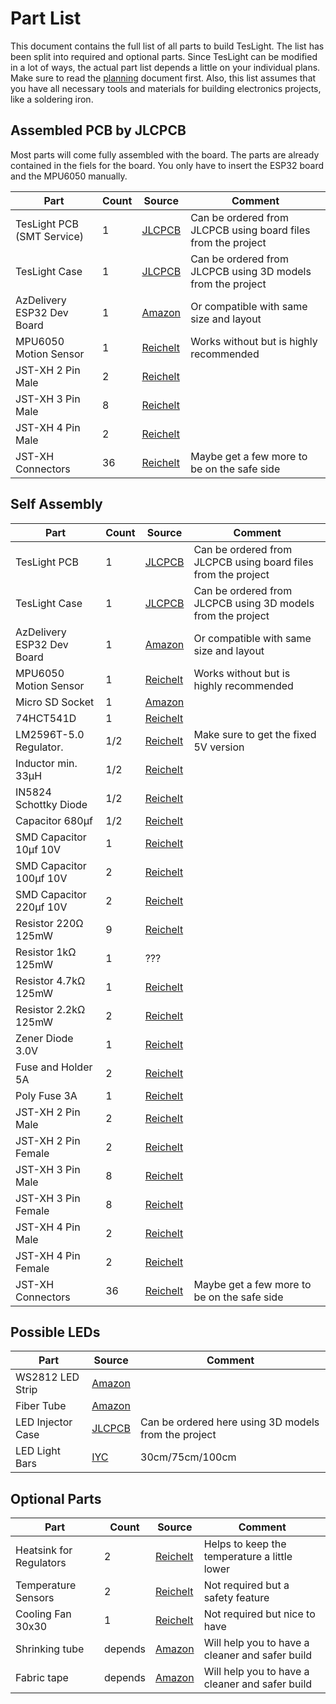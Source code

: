 # Part List

This document contains the full list of all parts to build TesLight.
The list has been split into required and optional parts.
Since TesLight can be modified in a lot of ways, the actual part list depends a little on your individual plans.
Make sure to read the [planning](planning.md) document first.
Also, this list assumes that you have all necessary tools and materials for building electronics projects, like a soldering iron.

## Assembled PCB by JLCPCB

Most parts will come fully assembled with the board.
The parts are already contained in the fiels for the board.
You only have to insert the ESP32 board and the MPU6050 manually.

| Part                       | Count | Source                | Comment                                                       |
| -------------------------- | ----- | --------------------- | ------------------------------------------------------------- |
| TesLight PCB (SMT Service) | 1     | [JLCPCB][jlcpcb]      | Can be ordered from JLCPCB using board files from the project |
| TesLight Case              | 1     | [JLCPCB][jlcpcb]      | Can be ordered from JLCPCB using 3D models from the project   |
| AzDelivery ESP32 Dev Board | 1     | [Amazon][esp32]       | Or compatible with same size and layout                       |
| MPU6050 Motion Sensor      | 1     | [Reichelt][mpu6050]   | Works without but is highly recommended                       |
| JST-XH 2 Pin Male          | 2     | [Reichelt][jstxh2m]   |                                                               |
| JST-XH 3 Pin Male          | 8     | [Reichelt][jstxh3m]   |                                                               |
| JST-XH 4 Pin Male          | 2     | [Reichelt][jstxh4m]   |                                                               |
| JST-XH Connectors          | 36    | [Reichelt][jstxhconn] | Maybe get a few more to be on the safe side                   |

## Self Assembly

| Part                       | Count | Source                | Comment                                                       |
| -------------------------- | ----- | --------------------- | ------------------------------------------------------------- |
| TesLight PCB               | 1     | [JLCPCB][jlcpcb]      | Can be ordered from JLCPCB using board files from the project |
| TesLight Case              | 1     | [JLCPCB][jlcpcb]      | Can be ordered from JLCPCB using 3D models from the project   |
| AzDelivery ESP32 Dev Board | 1     | [Amazon][esp32]       | Or compatible with same size and layout                       |
| MPU6050 Motion Sensor      | 1     | [Reichelt][mpu6050]   | Works without but is highly recommended                       |
| Micro SD Socket            | 1     | [Amazon][sdsocket]    |                                                               |
| 74HCT541D                  | 1     | [Reichelt][74hct541d] |                                                               |
| LM2596T-5.0 Regulator.     | 1/2   | [Reichelt][lm2596]    | Make sure to get the fixed 5V version                         |
| Inductor min. 33µH         | 1/2   | [Reichelt][ind33]     |                                                               |
| IN5824 Schottky Diode      | 1/2   | [Reichelt][in5824]    |                                                               |
| Capacitor 680µf            | 1/2   | [Reichelt][cap680]    |                                                               |
| SMD Capacitor 10µf 10V     | 1     | [Reichelt][cap10]     |                                                               |
| SMD Capacitor 100µf 10V    | 2     | [Reichelt][cap100]    |                                                               |
| SMD Capacitor 220µf 10V    | 2     | [Reichelt][cap220]    |                                                               |
| Resistor 220Ω 125mW        | 9     | [Reichelt][res220]    |                                                               |
| Resistor 1kΩ 125mW         | 1     | ???                   |                                                               |
| Resistor 4.7kΩ 125mW       | 1     | [Reichelt][res4700]   |                                                               |
| Resistor 2.2kΩ 125mW       | 2     | [Reichelt][res2200]   |                                                               |
| Zener Diode 3.0V           | 1     | [Reichelt][zener3.0]  |                                                               |
| Fuse and Holder 5A         | 2     | [Reichelt][fuse]      |                                                               |
| Poly Fuse 3A               | 1     | [Reichelt][pfuse]     |                                                               |
| JST-XH 2 Pin Male          | 2     | [Reichelt][jstxh2m]   |                                                               |
| JST-XH 2 Pin Female        | 2     | [Reichelt][jstxh2f]   |                                                               |
| JST-XH 3 Pin Male          | 8     | [Reichelt][jstxh3m]   |                                                               |
| JST-XH 3 Pin Female        | 8     | [Reichelt][jstxh3f]   |                                                               |
| JST-XH 4 Pin Male          | 2     | [Reichelt][jstxh4m]   |                                                               |
| JST-XH 4 Pin Female        | 2     | [Reichelt][jstxh4f]   |                                                               |
| JST-XH Connectors          | 36    | [Reichelt][jstxhconn] | Maybe get a few more to be on the safe side                   |

## Possible LEDs

| Part              | Source            | Comment                                              |
| ----------------- | ----------------- | ---------------------------------------------------- |
| WS2812 LED Strip  | [Amazon][ws2812b] |                                                      |
| Fiber Tube        | [Amazon][fiber]   |                                                      |
| LED Injector Case | [JLCPCB][jlcpcb]  | Can be ordered here using 3D models from the project |
| LED Light Bars    | [IYC][lightbars]  | 30cm/75cm/100cm                                      |

## Optional Parts

| Part                    | Count   | Source             | Comment                                         |
| ----------------------- | ------- | ------------------ | ----------------------------------------------- |
| Heatsink for Regulators | 2       | [Reichelt][hsink]  | Helps to keep the temperature a little lower    |
| Temperature Sensors     | 2       | [Reichelt][tsense] | Not required but a safety feature               |
| Cooling Fan 30x30       | 1       | [Reichelt][fan]    | Not required but nice to have                   |
| Shrinking tube          | depends | [Amazon][tubes]    | Will help you to have a cleaner and safer build |
| Fabric tape             | depends | [Amazon][tape]     | Will help you to have a cleaner and safer build |

[jlcpcb]: https://cart.jlcpcb.com/quote?orderType=1&stencilLayer=2&stencilWidth=100&stencilLength=100
[esp32]: https://www.amazon.de/AZDelivery-NodeMCU-Development-Nachfolgermodell-ESP8266/dp/B071P98VTG/ref=sr_1_3?__mk_de_DE=%C3%85M%C3%85%C5%BD%C3%95%C3%91&crid=3U1PNFQJDSD0A&keywords=az%2Besp32&qid=1661668180&sprefix=az%2Besp32%2Caps%2C82&sr=8-3&th=1
[mpu6050]: https://www.reichelt.de/entwicklerboards-beschleunigung-gyroskop-3-achsen-mpu-6050-debo-sens-3axis-p253987.html?&trstct=pos_0&nbc=1
[jstxh2m]: https://www.reichelt.de/jst-buchsengehaeuse-1x2-polig-xh-jst-xh2p-bu-p185085.html?&trstct=pos_0&nbc=1
[jstxh2f]: https://www.reichelt.de/jst-stiftleiste-gerade-1x2-polig-xh-jst-xh2p-st-p185073.html?&trstct=pos_0&nbc=1
[jstxh3m]: https://www.reichelt.de/jst-buchsengehaeuse-1x3-polig-xh-jst-xh3p-bu-p185086.html?&trstct=pos_6&nbc=1
[jstxh3f]: https://www.reichelt.de/jst-stiftleiste-gerade-1x3-polig-xh-jst-xh3p-st-p185074.html?&trstct=pos_1&nbc=1
[jstxh4m]: https://www.reichelt.de/jst-buchsengehaeuse-1x4-polig-xh-jst-xh4p-bu-p185087.html?&trstct=pos_5&nbc=1
[jstxh4f]: https://www.reichelt.de/jst-stiftleiste-gerade-1x4-polig-xh-jst-xh4p-st-p185075.html?&trstct=pos_13&nbc=1
[jstxhconn]: https://www.reichelt.de/jst-crimpkontakt-buchse-xh-jst-xh-ckb-p185091.html?&trstct=pos_0&nbc=1
[sdsocket]: https://www.amazon.de/sourcingmap-St%C3%BCck-Oberfl%C3%A4chenmontage-Speicherkarte-Sockel/dp/B00E6PVMU2/ref=sr_1_2?__mk_de_DE=%C3%85M%C3%85%C5%BD%C3%95%C3%91&crid=VKTMLVUP5HRL&keywords=micro+sd+socket+pcb&qid=1661668495&sprefix=micro+sd+socket+pcb%2Caps%2C71&sr=8-2
[74hct541d]: https://www.reichelt.de/latch-octal-4-5--5-5-v-so-20-74hct-541d-nxp-p216688.html?&trstct=pos_0&nbc=1
[lm2596]: https://www.reichelt.de/abwaerts-schaltregler-adj-4-5--40-v-5-0-v-3-a-to-220-5-lm-2596-t5-0-p109365.html?&trstct=pos_1&nbc=1
[ind33]: https://www.reichelt.de/smd-power-induktivitaet-eisenpulverkern-100-h-pan-etqp5m101ygk-p245793.html?&trstct=pos_2&nbc=1
[in5824]: https://www.reichelt.de/schottkydiode-40-v-5-a-do-214ab-smc-sk-54c-p146598.html?&trstct=pos_3&nbc=1
[cap680]: https://www.reichelt.de/elko-radial-680-uf-25-v-105-c-low-esr-fm-a-680u-25-p200061.html?&trstct=pos_6&nbc=1
[cap10]: https://www.reichelt.de/smd-tantal-kondensator-10-f-10v-tps-3216-10-10-p167046.html?&trstct=pos_1&nbc=1
[cap100]: https://www.reichelt.de/smd-tantal-100-f-10v-125-c-t491c-100u-10-p206478.html?&trstct=pos_0&nbc=1
[cap220]: https://www.reichelt.de/smd-tantal-220-uf-10-v-2000-h-posc-220-10d-40-p145946.html?&trstct=pos_0&nbc=1
[res220]: https://www.reichelt.de/smd-widerstand-0805-220-ohm-125-mw-1--smd-0805-220-p32878.html?&trstct=pos_1&nbc=1
[res4700]: https://www.reichelt.de/smd-widerstand-0805-4-7-kohm-125-mw-1--smd-0805-4-70k-p32894.html?&trstct=pos_6&nbc=1
[res2200]: https://www.reichelt.de/smd-widerstand-0805-2-2-kohm-125-mw-1--smd-0805-2-20k-p32890.html?&trstct=pos_13&nbc=1
[zener3.0]: https://www.reichelt.de/zenerdiode-3-3-v-300mw-sod-323-mm3z3v3t1g-ons-p219513.html?&trstct=pos_0&nbc=1
[fuse]: https://www.reichelt.de/smd-sicherungshalter-mit-sicherung-5-0-a-125-v-superflink-litt-0154005-dr-p229204.html?&trstct=pos_14&nbc=1
[pfuse]: https://www.reichelt.de/rueckstellende-sicherungen-8-a-litt-ruef400-p242414.html?&trstct=pos_0&nbc=1
[cables]: https://www.amazon.de/LEADTOPS-3-poliger-Leiterverl%C3%A4ngerungs-Verzinntes-Traumfarbe/dp/B08JPLRXRK/ref=sr_1_13?keywords=kabel+3+adrig&qid=1662188870&sprefix=kabel+3+%2Caps%2C94&sr=8-13
[ws2812b]: https://www.amazon.de/BTF-LIGHTING-adressierbar-Vollfarbiger-wasserdichte-DIY-Projekte/dp/B088BRY2SH/ref=sr_1_8?__mk_de_DE=%C3%85M%C3%85%C5%BD%C3%95%C3%91&crid=1OSVQ80JPAJDG&keywords=ws2812b+strip+60%2Fm&qid=1662188470&sprefix=ws2812b+strip+60%2Fm%2Caps%2C82&sr=8-8
[fiber]: https://www.amazon.de/TABEN-Autoseitenlicht-LED-Beleuchtung-Innenatmosph%C3%A4re-Neonstreifenleuchten/dp/B08DLJ2JJ1/ref=sr_1_7?__mk_de_DE=%C3%85M%C3%85%C5%BD%C3%95%C3%91&keywords=taben+fiber&qid=1662190164&sr=8-7
[lightbars]: https://individualiseyourcar.com/en/ambitrim-digital-rgb-led-ambient-light-components.html
[hsink]: https://www.reichelt.de/kuehlkoerper-15-2-mm-alu-26-k-w-to-220-fk-242-sa-220-o-p228044.html?PROVID=2788&gclid=CjwKCAiA9qKbBhAzEiwAS4yeDbgDFQnpxuPlW2l_6iWmSpzoQlH7U5ZTtUvpgh0bGrCp32GTk7xljBoCXLsQAvD_BwE
[tsense]: https://www.reichelt.de/digital-thermometer-1-wire--0-5-c-to-92-ds-18b20-p58169.html?&trstct=pos_0&nbc=1
[fan]: https://www.reichelt.de/axialluefter-30x30x6mm-5v-6-2m-h-15-7dba-sun-mf30060v2-1-p260654.html?&trstct=pos_2&nbc=1
[tubes]: https://www.amazon.de/ChiliTec-12000058-Chilitec-Schrumpfschlauch-Sortiment-100-teilig/dp/B003H9CJ1Y/ref=sr_1_20_mod_primary_new?__mk_de_DE=%C3%85M%C3%85%C5%BD%C3%95%C3%91&crid=1Q5IY5D32HNLR&keywords=schrumpfschlauch&qid=1662189028&sbo=RZvfv%2F%2FHxDF%2BO5021pAnSA%3D%3D&sprefix=schrumpfschlauch%2Caps%2C115&sr=8-20
[tape]: https://www.amazon.de/tesa-Gewebeband-Witterungsbest%C3%A4ndiges-Panzertape-Befestigen/dp/B000KT7E0U/ref=sr_1_5?__mk_de_DE=%C3%85M%C3%85%C5%BD%C3%95%C3%91&crid=1U7SK4BSKYGK0&keywords=Gewebeband&qid=1662189088&sprefix=gewebeban%2Caps%2C94&sr=8-5
